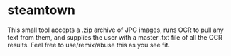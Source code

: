 # steamtown
This small tool accepts a .zip archive of JPG images, runs OCR to pull any text from them, and supplies the user with a master .txt file of all the OCR results. Feel free to use/remix/abuse this as you see fit.
